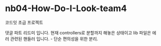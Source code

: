 # nb04-How-Do-I-Look-team4
코드잇 초급 프로젝트


댓글 파트 리드미 입니다. 
현재 controllers로 분할까지 해놓은 상태이고 
lib 파일은 에러 관련된 핸들러 입니다. - 단순 편의성을 위한 분리. 
